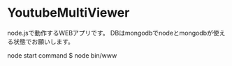 YoutubeMultiViewer
==================

node.jsで動作するWEBアプリです。
DBはmongodbでnodeとmongodbが使える状態でお願いします。

node start command
 $ node bin/www

